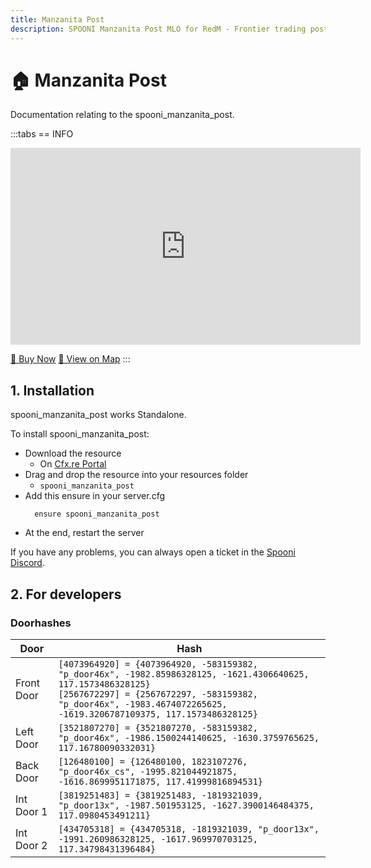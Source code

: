 ```yaml
---
title: Manzanita Post
description: SPOONI Manzanita Post MLO for RedM - Frontier trading post with general store. Supply depot for West Elizabeth roleplay in Red Dead Redemption 2.
---
```


# 🏠 Manzanita Post
Documentation relating to the spooni_manzanita_post.

:::tabs
== INFO
<iframe width="560" height="315" src="https://www.youtube.com/embed/V36KaY2dPUI?si=D65F4iV_WpX1FCKN" frameborder="0" allow="accelerometer; autoplay; clipboard-write; encrypted-media; gyroscope; picture-in-picture; web-share" allowfullscreen></iframe>

<a href="https://spooni-mapping.tebex.io/package/6015623" class="button-buy">🛒 Buy Now</a>
<a href="https://spooni.de/rdr2/?m=house106" class="button-map">📍 View on Map</a>
:::

## 1. Installation
spooni_manzanita_post works Standalone.  

To install spooni_manzanita_post:
- Download the resource
  - On [Cfx.re Portal](https://portal.cfx.re/)
- Drag and drop the resource into your resources folder
  - `spooni_manzanita_post`
- Add this ensure in your server.cfg
  ```
    ensure spooni_manzanita_post
  ```
- At the end, restart the server

If you have any problems, you can always open a ticket in the [Spooni Discord](https://discord.gg/spooni).

## 2. For developers
### Doorhashes
| Door                      | Hash
|---------------------------|----------------------------------------------------------------------------------|
| Front Door                | `[4073964920] = {4073964920, -583159382, "p_door46x", -1982.85986328125, -1621.4306640625, 117.1573486328125}` <br> `[2567672297] = {2567672297, -583159382, "p_door46x", -1983.4674072265625, -1619.3206787109375, 117.1573486328125}`
| Left Door                 | `[3521807270] = {3521807270, -583159382, "p_door46x", -1986.1500244140625, -1630.3759765625, 117.16780090332031}`
| Back Door                 | `[126480100] = {126480100, 1823107276, "p_door46x_cs", -1995.821044921875, -1616.8699951171875, 117.41999816894531}`
| Int Door 1                | `[3819251483] = {3819251483, -1819321039, "p_door13x", -1987.501953125, -1627.3900146484375, 117.0980453491211}`
| Int Door 2                | `[434705318] = {434705318, -1819321039, "p_door13x", -1991.260986328125, -1617.969970703125, 117.34798431396484}`